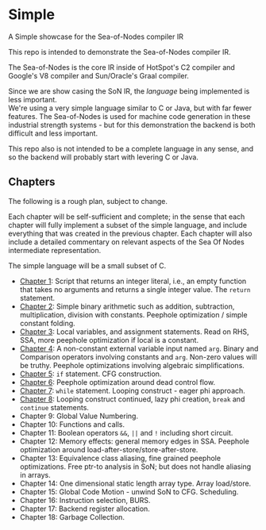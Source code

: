 # Simple
A Simple showcase for the Sea-of-Nodes compiler IR

This repo is intended to demonstrate the Sea-of-Nodes compiler IR.  

The Sea-of-Nodes is the core IR inside of HotSpot's C2 compiler 
and Google's V8 compiler and Sun/Oracle's Graal compiler.

Since we are show casing the SoN IR, the *language* being implemented is less important.  
We're using a very simple language similar to C or Java, but with far fewer features.
The Sea-of-Nodes is used for machine code generation in these industrial 
strength systems - but for this demonstration the backend is both difficult 
and less important.

This repo also is not intended to be a complete language in any sense, 
and so the backend will probably start with levering C or Java.

## Chapters

The following is a rough plan, subject to change.

Each chapter will be self-sufficient and complete; in the sense that each chapter will fully implement 
a subset of the simple language, and include everything that was created in the previous chapter. 
Each chapter will also include a detailed commentary on relevant aspects of the 
Sea Of Nodes intermediate representation.

The simple language will be a small subset of C. 

* [Chapter 1](chapter01/README.md): Script that returns an integer literal, i.e., an empty function that takes no arguments and returns a single integer value. The `return` statement.
* [Chapter 2](chapter02/README.md): Simple binary arithmetic such as addition, subtraction, multiplication, division
  with constants. Peephole optimization / simple constant folding.
* [Chapter 3](chapter03/README.md): Local variables, and assignment statements. Read on RHS, SSA, more peephole optimization if local is a
  constant.
* [Chapter 4](chapter04/README.md): A non-constant external variable input named `arg`. Binary and Comparison operators involving constants and `arg`. Non-zero values will be truthy. Peephole optimizations involving algebraic simplifications. 
* [Chapter 5](chapter05/README.md): `if` statement. CFG construction.
* [Chapter 6](chapter06/README.md): Peephole optimization around dead control flow. 
* [Chapter 7](chapter07/README.md): `while` statement. Looping construct - eager phi approach.
* [Chapter 8](chapter08/README.md): Looping construct continued, lazy phi creation, `break` and `continue` statements.
* Chapter 9: Global Value Numbering.
* Chapter 10: Functions and calls.
* Chapter 11: Boolean operators `&&`, `||` and `!` including short circuit.
* Chapter 12: Memory effects: general memory edges in SSA. Peephole optimization around
  load-after-store/store-after-store.
* Chapter 13: Equivalence class aliasing, fine grained peephole optimizations. Free ptr-to analysis in SoN; but does not
  handle aliasing in arrays.
* Chapter 14: One dimensional static length array type. Array load/store.
* Chapter 15: Global Code Motion - unwind SoN to CFG. Scheduling.
* Chapter 16: Instruction selection, BURS.
* Chapter 17: Backend register allocation.
* Chapter 18: Garbage Collection.
